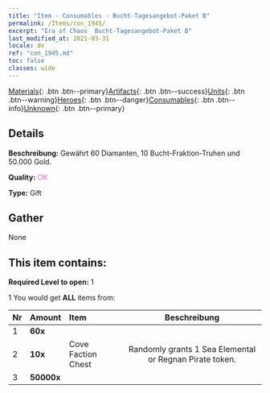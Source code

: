 ```yaml
---
title: "Item - Consumables - Bucht-Tagesangebot-Paket B"
permalink: /Items/con_1945/
excerpt: "Era of Chaos  Bucht-Tagesangebot-Paket B"
last_modified_at: 2021-03-31
locale: de
ref: "con_1945.md"
toc: false
classes: wide
---
```

 [Materials](/de/Items/){: .btn .btn--primary}[Artifacts](/de/Items/Artifacts/){: .btn .btn--success}[Units](/de/Items/Units/){: .btn .btn--warning}[Heroes](/de/Items/Heroes/){: .btn .btn--danger}[Consumables](/de/Items/Consumables/){: .btn .btn--info}[Unknown](/de/Items/Unknown/){: .btn .btn--primary}

## Details
 **Beschreibung:** Gewährt 60 Diamanten, 10 Bucht-Fraktion-Truhen und 50.000 Gold.

 **Quality:** <span style="color: #DA70D6">OK</span>

 **Type:** Gift

## Gather

  None

## This item contains:

 **Required Level to open:** 1

 1 You would get **ALL** items  from:

  | Nr | Amount |     Item    | Beschreibung |
  |:---|:-------|:------------|:-----------:|
  | 1 |  **60x** | <i class="fas fa-gem"/> |  | 
  | 2 |  **10x** | Cove Faction Chest | Randomly grants 1 Sea Elemental or Regnan Pirate token.  | 
  | 3 |  **50000x** | <i class="fas fa-coins"/> |  | 
